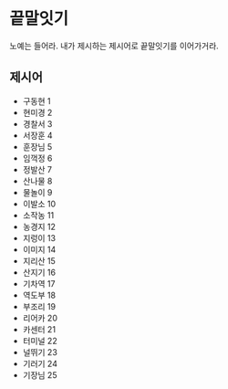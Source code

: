 # 끝말잇기
노예는 들어라. 내가 제시하는 제시어로 끝말잇기를 이어가거라.

## 제시어
- 구동현    1
- 현미경    2
- 경찰서    3
- 서장훈    4
- 훈장님    5
- 임꺽정    6
- 정발산    7
- 산나물    8
- 물놀이    9
- 이발소    10
- 소작농    11
- 농경지    12
- 지렁이    13
- 이미지    14
- 지리산    15
- 산지기    16
- 기차역    17
- 역도부    18
- 부조리    19
- 리어카    20
- 카센터    21
- 터미널    22
- 널뛰기    23
- 기러기    24
- 기장님    25